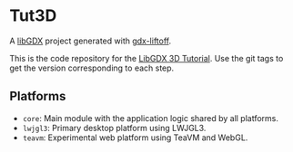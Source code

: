 # Tut3D

A [libGDX](https://libgdx.com/) project generated with [gdx-liftoff](https://github.com/tommyettinger/gdx-liftoff).

This is the code repository for the [LibGDX 3D Tutorial](https://github.com/MonstrousSoftware/Tutorial3D).
Use the git tags to get the version corresponding to each step.

## Platforms

- `core`: Main module with the application logic shared by all platforms.
- `lwjgl3`: Primary desktop platform using LWJGL3.
- `teavm`: Experimental web platform using TeaVM and WebGL.

